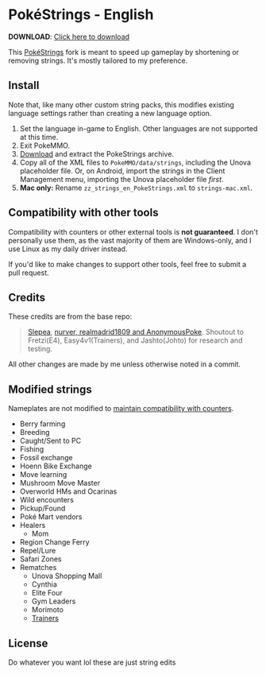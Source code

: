 # PokéStrings - English

**DOWNLOAD**: [Click here to download](../../archive/refs/heads/main.zip)

This [PokéStrings](https://github.com/rudes/PokeStrings) fork is meant to speed up gameplay by shortening or removing strings. It's mostly tailored to my preference.

## Install

Note that, like many other custom string packs, this modifies existing language settings rather than creating a new language option.

1. Set the language in-game to English. Other languages are not supported at this time.
2. Exit PokeMMO.
3. [Download](../../archive/refs/heads/main.zip) and extract the PokeStrings archive.
4. Copy all of the XML files to `PokeMMO/data/strings`, including the Unova placeholder file. Or, on Android, import the strings in the Client Management menu, importing the Unova placeholder file *first*.
5. **Mac only:** Rename `zz_strings_en_PokeStrings.xml` to `strings-mac.xml`.

## Compatibility with other tools

Compatibility with counters or other external tools is **not guaranteed**. I don't personally use them, as the vast majority of them are Windows-only, and I use Linux as my daily driver instead.

If you'd like to make changes to support other tools, feel free to submit a pull request.

## Credits

These credits are from the base repo:

> [Slepea](https://github.com/LostPast/Pokemmo_strings_en_slepea), [nurver, realmadrid1809 and AnonymousPoke](https://forums.pokemmo.com/index.php?/topic/150771-docs-localization-files-understanding-syntax-and-load-order/). Shoutout to Fretzi(E4), Easy4v1(Trainers), and Jashto(Johto) for research and testing.

All other changes are made by me unless otherwise noted in a commit.

## Modified strings

Nameplates are not modified to [maintain compatibility with counters](https://forums.pokemmo.com/index.php?/topic/149495-tool-archetype-counter-track-encounters-eggs-fossils-v4-cjk-support/&do=findComment&comment=2114426).

- Berry farming
- Breeding
- Caught/Sent to PC
- Fishing
- Fossil exchange
- Hoenn Bike Exchange
- Move learning
- Mushroom Move Master
- Overworld HMs and Ocarinas
- Wild encounters
- Pickup/Found
- Poké Mart vendors
- Healers
	- Mom
- Region Change Ferry
- Repel/Lure
- Safari Zones
- Rematches
	- Unova Shopping Mall
	- Cynthia
	- Elite Four
	- Gym Leaders
	- Morimoto
	- [Trainers](https://forums.pokemmo.com/index.php?/topic/148798-1-hour-trainer-rerun-guide/)

## License

Do whatever you want lol these are just string edits

